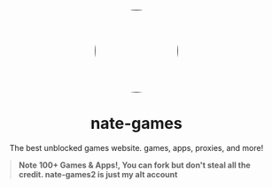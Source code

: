 <p align="center">
<kbd>
<a href="">
<img style="border-radius:50%" height="150px" src="https://github.com/nate-games/ng-assets/assets/131909495/2f3e6903-5fdd-4ce6-8375-ff51d13914bf"></a>
</kbd>

</p>

<h1 align="center">nate-games</h1>
<p align="center">The best unblocked games website. games, apps, proxies, and more!</p>

> **Note**
> **100+ Games & Apps!, You can fork but don't steal all the credit. nate-games2 is just my alt account**
